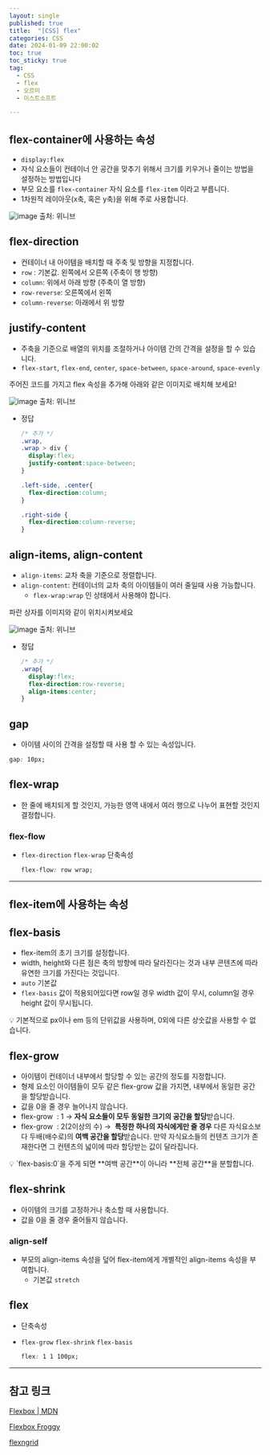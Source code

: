 ```yaml
---
layout: single
published: true
title:  "[CSS] flex"
categories: CSS
date: 2024-01-09 22:00:02
toc: true
toc_sticky: true
tag:   
  - CSS
  - flex
  - 오르미
  - 이스트소프트

---
```


## flex-container에 사용하는 속성

- `display:flex`
- 자식 요소들이 컨테이너 안 공간을 맞추기 위해서 크기를 키우거나 줄이는 방법을 설정하는 방법입니다
- 부모 요소를 `flex-container` 자식 요소를 `flex-item` 이라고 부릅니다.
- 1차원적 레이아웃(x축, 혹은 y축)을 위해 주로 사용합니다.

![image](https://github.com/BaxDailyGit/BaxDailyGit/assets/99312529/fd60d3fd-7024-40dd-b720-1320c955ec6d)
출처: 위니브

## flex-direction

- 컨테이너 내 아이템을 배치할 때 주축 및 방향을 지정합니다.
- `row` : 기본값. 왼쪽에서 오른쪽 (주축이 행 방향)
- `column`: 위에서 아래 방향 (주축이 열 방향)
- `row-reverse`: 오른쪽에서 왼쪽
- `column-reverse`: 아래에서 위 방향

## justify-content

- 주축을 기준으로 배열의 위치를 조절하거나 아이템 간의 간격을 설정을 할 수 있습니다.
- `flex-start`, `flex-end`, `center`, `space-between`, `space-around`, `space-evenly`

주어진 코드를 가지고 flex 속성을 추가해 아래와 같은 이미지로 배치해 보세요!

![image](https://github.com/BaxDailyGit/BaxDailyGit/assets/99312529/0861dbec-fdbc-429d-a034-32699e393cee)
출처: 위니브

- 정답
    
    ```css
    /* 추가 */
    .wrap, 
    .wrap > div {
      display:flex;
      justify-content:space-between;
    }
    
    .left-side, .center{
      flex-direction:column;
    }
    
    .right-side {
      flex-direction:column-reverse;
    }
    ```
    

## align-items, align-content

- `align-items`: 교차 축을 기준으로 정렬합니다.
- `align-content`: 컨테이너의 교차 축의 아이템들이 여러 줄일때 사용 가능합니다.
    - `flex-wrap:wrap` 인 상태에서 사용해야 합니다.

파란 상자를 이미지와 같이 위치시켜보세요


![image](https://github.com/BaxDailyGit/BaxDailyGit/assets/99312529/2a25dc26-51ce-4028-806d-665260df9914)
출처: 위니브

- 정답
    
    ```css
    /* 추가 */
    .wrap{
      display:flex;
      flex-direction:row-reverse;
      align-items:center;
    }
    ```
    

## gap

- 아이템 사이의 간격을 설정할 때 사용 할 수 있는 속성입니다.

```css
gap: 10px;
```

## flex-wrap

- 한 줄에 배치되게 할 것인지, 가능한 영역 내에서 여러 행으로 나누어 표현할 것인지 결정합니다.

### flex-flow

- `flex-direction` `flex-wrap` 단축속성
    
    ```css
    flex-flow: row wrap;
    ```
    

---

## flex-item에 사용하는 속성

## flex-basis

- flex-item의 초기 크기를 설정합니다.
- width, height와 다른 점은 축의 방향에 따라 달라진다는 것과 내부 콘텐츠에 따라 유연한 크기를 가진다는 것입니다.
- `auto` 기본값
- `flex-basis` 값이 적용되어있다면 row일 경우 width 값이 무시, column일 경우 height 값이 무시됩니다.

<div class="notice--primary" markdown="1">
💡 기본적으로 px이나 em 등의 단위값을 사용하며, 0외에 다른 상숫값을 사용할 수 없습니다.
</div>

## flex-grow

- 아이템이 컨테이너 내부에서 할당할 수 있는 공간의 정도를 지정합니다.
- 형제 요소인 아이템들이 모두 같은 flex-grow 값을 가지면, 내부에서 동일한 공간을 할당받습니다.
- 값을 0을 줄 경우 늘어나지 않습니다.
- flex-grow  : 1 → **자식 요소들이 모두 동일한 크기의 공간을 할당**받습니다.
- flex-grow  : 2(2이상의 수) →  **특정한 하나의 자식에게만 줄 경우** 다른 자식요소보다 두배(배수로)의 **여백 공간을 할당**받습니다. 만약 자식요소들의 컨텐츠 크기가 존재한다면 그 컨텐츠의 넓이에 따라 할당받는 값이 달라집니다.

<div class="notice--primary" markdown="1">
💡 `flex-basis:0`을 주게 되면 **여백 공간**이 아니라 **전체 공간**을 분할합니다.
</div>

## flex-shrink

- 아이템의 크기를 고정하거나 축소할 때 사용합니다.
- 값을 0을 줄 경우 줄어들지 않습니다.

### align-self

- 부모의 align-items 속성을 덮어 flex-item에게 개별적인 align-items 속성을 부여합니다.
    - 기본값 `stretch`

## flex

- 단축속성
- `flex-grow` `flex-shrink` `flex-basis`
    
    ```css
    flex: 1 1 100px;
    ```
    

---

## 참고 링크

[Flexbox | MDN](https://developer.mozilla.org/ko/docs/Learn/CSS/CSS_layout/Flexbox)

[Flexbox Froggy](https://flexboxfroggy.com/#ko)

[flexngrid](https://flexngrid.com/)